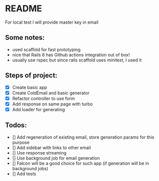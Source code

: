 # README

For local test I will provide master key in email

## Some notes:
- used scaffold for fast prototyping
- nice that Rails 8 has Github actions integration out of box!
- usually use rspec but since rails scaffold uses minitest, I used it

## Steps of project:

- [x] Create basic app
- [x] Create ColdEmail and basic generator
- [x] Refactor controller to use form
- [x] Add response on same page with turbo
- [x] Add loader for generating

## Todos:
- [] Add regeneration of existing email, store generation params for this purpose
- [] Add sidebar with links to other email
- [] Use response streaming
- [] Use background job for email generation
- [] Falcon will be a good choice for such app (if generation will be in background jobs)
- [] Add tests
